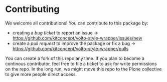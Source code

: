# Contributing

We welcome all contributions! You can contribute to this package by:

- creating a _bug ticket_ to report an issue -> https://github.com/kitconcept/volto-style-wrapper/issues/new
- create a _pull request_ to improve the package or fix a bug -> https://github.com/kitconcept/volto-style-wrapper/pulls

You can create a fork of this repo any time. If you plan to become a continous contributor, feel free to file a ticket to ask for write permissions on the repo.
In the long run, we might move this repo to the Plone collective to give more people direct access.
